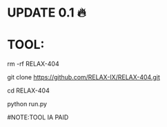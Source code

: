 # UPDATE 0.1 🔥
# TOOL: 
rm  -rf RELAX-404

git clone https://github.com/RELAX-IX/RELAX-404.git

cd RELAX-404

python run.py

#NOTE:TOOL IA PAID 
